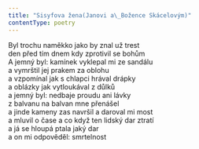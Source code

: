 ```yaml
---
title: "Sisyfova žena(Janovi a\_Božence Skácelovým)"
contentType: poetry
---
```


<section>

Byl trochu naměkko jako by znal už trest  
den před tím dnem kdy zprotivil se bohům  
A jemný byl: kamínek vyklepal mi ze sandálu  
a vymrštil jej prakem za oblohu  
a vzpomínal jak s chlapci hrával drápky  
a oblázky jak vytloukával z důlků  
a jemný byl: nedbaje proudu ani lávky  
z balvanu na balvan mne přenášel  
a jinde kameny zas navršil a daroval mi most  
a mluvil o čase a co když ten lidský dar ztratí  
a já se hloupá ptala jaký dar  
a on mi odpověděl: smrtelnost

</section>
